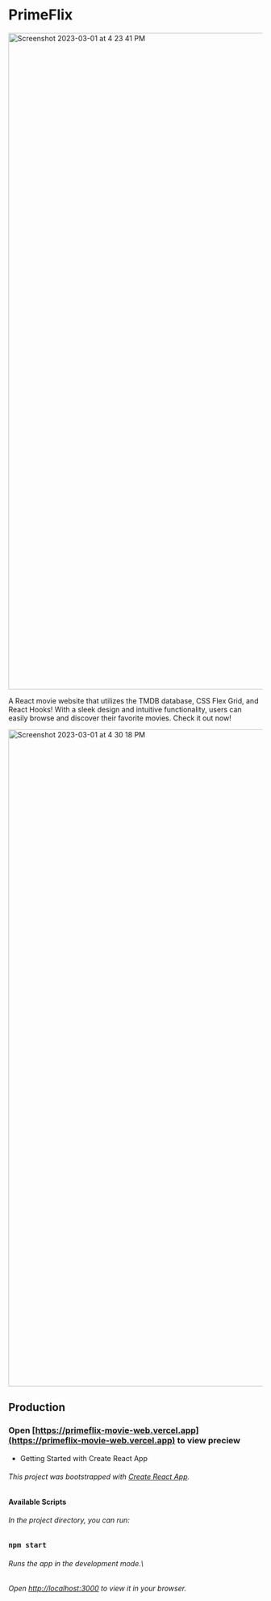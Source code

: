 # PrimeFlix
<img width="1299" alt="Screenshot 2023-03-01 at 4 23 41 PM" src="https://user-images.githubusercontent.com/94307781/222120204-701efcf7-1cff-4d2c-a7f0-1cc6ef4cbeb0.png">


A React movie website that utilizes the TMDB database, CSS Flex Grid, and React Hooks! With a sleek design and intuitive functionality, users can easily browse and discover their favorite movies. Check it out now!
 
 <img width="1300" alt="Screenshot 2023-03-01 at 4 30 18 PM" src="https://user-images.githubusercontent.com/94307781/222121208-d3052b96-4503-4e32-9268-959adc7c19cb.png">
 
 ## Production
 
### Open [https://primeflix-movie-web.vercel.app](https://primeflix-movie-web.vercel.app) to view preciew

- Getting Started with Create React App

###### This project was bootstrapped with [Create React App](https://github.com/facebook/create-react-app).

 **Available Scripts**

###### In the project directory, you can run:

### `npm start`

###### Runs the app in the development mode.\
###### Open [http://localhost:3000](http://localhost:3000) to view it in your browser.



